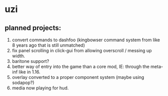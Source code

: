 # uzi

## planned projects:

1. convert commands to dashfoo (kingbowser command system from like 8 years ago that is still unmatched)
2. fix panel scrolling in click-gui from allowing overscroll / messing up width.
3. baritone support?
4. better way of entry into the game than a core mod, IE: through the meta-inf like in 1.16.
5. overlay converted to a proper component system (maybe using sodapop?)
6. media now playing for hud.
